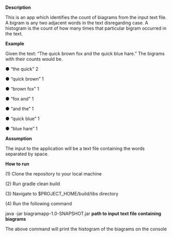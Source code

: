 **Description**

This is an app which identifies the count of biagrams from the input text file.
A bigram is any two adjacent words in the text disregarding case. A histogram is the count of
how many times that particular bigram occurred in the text.

**Example**

Given the text: “The quick brown fox and the quick blue hare.” The bigrams with their counts
would be.

● “the quick” 2

● “quick brown” 1

● “brown fox” 1

● “fox and” 1

● “and the” 1

● “quick blue” 1

● “blue hare” 1

**Assumption**

The input to the application will be a text file containing the words separated by space.

**How to run**

(1) Clone the repository to your local machine

(2) Run gradle clean build

(3) Navigate to $PROJECT_HOME/build/libs directory

(4) Run the following command 

java -jar biagramapp-1.0-SNAPSHOT.jar **path to input text file containing biagrams**

The above command will print the histogram of the biagrams on the console
